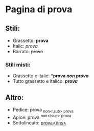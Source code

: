 # Pagina di prova 

## Stili:  
- Grassetto: **prova**
- Italic: _prova_
- Barrato: 	~~prova~~

### Stili misti: 
- Grassetto e italic: ***prova _non prova_**
- Tutto grassetto e italico: ***prova***

## Altro: 
- Pedice: prova <sub>non<\sub> prova
- Apice: prova <sup>non<\sup> prova
- Sottolineato: <ins>prova<\ins>
